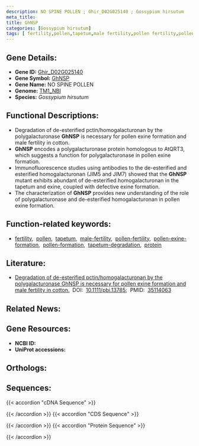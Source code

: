 ```yaml
---
description: NO SPINE POLLEN ; Ghir_D02G025140 ; Gossypium hirsutum
meta_title:
title: GhNSP
categories: [Gossypium hirsutum]
tags: [ fertility,pollen,tapetum,male fertility,pollen fertility,pollen exine formation,pollen formation,tapetum degradation,protein ]
---
```


## Gene Details:
- **Gene ID:**	[Ghir_D02G025140](https://yanglab.hzau.edu.cn/cott/PublicFun/total_jump.1?target=genomics/gene_index&gene_id=Ghir_D02G025140)
- **Gene Symbol:** <u>GhNSP</u>
- **Gene Name:** NO SPINE POLLEN
- **Genome:** [TM1_NBI](https://yanglab.hzau.edu.cn/CottonMD/download.1)
- **Species:** *Gossypium hirsutum*

## Functional Descriptions:
   - Degradation of de-esterified pctin/homogalacturonan by the polygalacturonase **GhNSP** is necessary for pollen exine formation and male fertility in cotton.
   - **GhNSP** encodes a polygalacturonase protein homologous to AtQRT3, which suggests a function for polygalacturonase in pollen exine formation.
   - Immunofluorescence studies using antibodies to the de-esterified and esterified homogalacturonan (JIM5 and JIM7) showed that the **GhNSP** mutant exhibits abundant of de-esterified homogalacturonan in the tapetum and exine, coupled with defective exine formation.
   - The characterization of **GhNSP** provides new understanding of the role of polygalacturonase and de-esterified homogalacturonan in pollen exine formation.

## Function-related keywords:
   - [fertility](/tags/fertility/),&nbsp;&nbsp;[pollen](/tags/pollen/),&nbsp;&nbsp;[tapetum](/tags/tapetum/),&nbsp;&nbsp;[male-fertility](/tags/male-fertility/),&nbsp;&nbsp;[pollen-fertility](/tags/pollen-fertility/),&nbsp;&nbsp;[pollen-exine-formation](/tags/pollen-exine-formation/),&nbsp;&nbsp;[pollen-formation](/tags/pollen-formation/),&nbsp;&nbsp;[tapetum-degradation](/tags/tapetum-degradation/),&nbsp;&nbsp;[protein](/tags/protein/)

## Literature:
   - [Degradation of de-esterified pctin/homogalacturonan by the polygalacturonase GhNSP is necessary for pollen exine formation and male fertility in cotton.](https://doi.org/10.1111/pbi.13785)&nbsp;&nbsp;DOI:&nbsp;&nbsp;[10.1111/pbi.13785](https://doi.org/10.1111/pbi.13785);&nbsp;&nbsp;PMID:&nbsp;&nbsp;[35114063](https://pubmed.ncbi.nlm.nih.gov/35114063/)

## Related News:

## Gene Resources:
- **NCBI ID:**  [](https://www.ncbi.nlm.nih.gov/gene/?term=)
- **UniProt accessions:**  [](https://www.uniprot.org/uniprotkb//entry)

## Orthologs:

## Sequences:
{{< accordion "cDNA Sequence" >}}

{{< /accordion >}}
{{< accordion "CDS Sequence" >}}

{{< /accordion >}}
{{< accordion "Protein Sequence" >}}

{{< /accordion >}}
